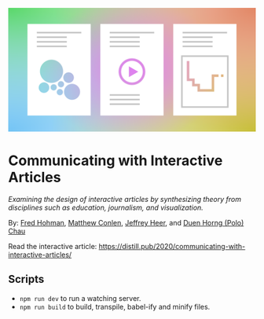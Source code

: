 ![Communicating with Interactive Articles](public/thumbnail.png)

# Communicating with Interactive Articles

*Examining the design of interactive articles by synthesizing theory from disciplines such as education, journalism, and visualization.*

By: [Fred Hohman](https://fredhohman.com), [Matthew Conlen](https://mathisonian.com/), [Jeffrey Heer](https://homes.cs.washington.edu/~jheer/), and [Duen Horng (Polo) Chau](https://poloclub.github.io/polochau/)

Read the interactive article: https://distill.pub/2020/communicating-with-interactive-articles/

## Scripts
* `npm run dev` to run a watching server.
* `npm run build` to build, transpile, babel-ify and minify files.
